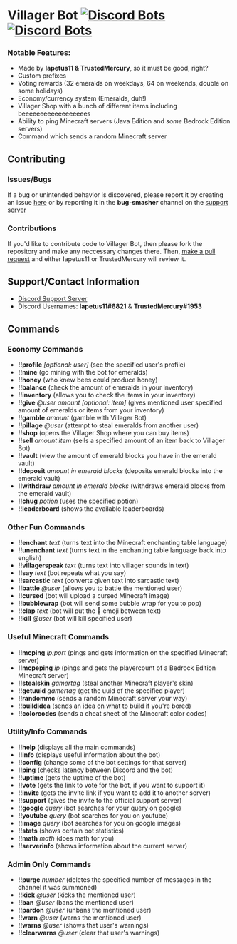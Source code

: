 # **Villager Bot** [![Discord Bots](https://top.gg/api/widget/status/639498607632056321.svg?noavatar=true)](https://top.gg/bot/639498607632056321) [![Discord Bots](https://top.gg/api/widget/servers/639498607632056321.svg?noavatar=true)](https://top.gg/bot/639498607632056321)

### Notable Features:
* Made by **Iapetus11 & TrustedMercury**, so it must be good, right?
* Custom prefixes
* Voting rewards (32 emeralds on weekdays, 64 on weekends, double on some holidays)
* Economy/currency system (Emeralds, duh!)
* Villager Shop with a bunch of different items including beeeeeeeeeeeeeeeeees
* Ability to ping Minecraft servers (Java Edition and *some* Bedrock Edition servers)
* Command which sends a random Minecraft server


## Contributing
### Issues/Bugs
If a bug or unintended behavior is discovered, please report it by creating an issue [here](https://github.com/Villager-Dev/Villager-Bot/issues) or by reporting it in the **bug-smasher** channel on the [support server](https://discord.gg/39DwwUV)

### Contributions
If you'd like to contribute code to Villager Bot, then please fork the repository and make any neccessary changes there. Then, [make a pull request](https://github.com/Villager-Dev/Villager-Bot/pulls) and either Iapetus11 or TrustedMercury will review it.


## Support/Contact Information
* [Discord Support Server](https://discord.gg/39DwwUV)
* Discord Usernames: **Iapetus11#6821** & **TrustedMercury#1953**

## Commands

### Economy Commands
* __!!profile__ *\[optional: user\]* (see the specified user's profile)
* __!!mine__ (go mining with the bot for emeralds)
* __!!honey__ (who knew bees could produce honey)
* __!!balance__ (check the amount of emeralds in your inventory)
* __!!inventory__ (allows you to check the items in your inventory)
* __!!give__ *@user* *amount* *\[optional: item\]* (gives mentioned user specified amount of emeralds or items from your inventory)
* __!!gamble__ *amount* (gamble with Villager Bot)
* __!!pillage__ *@user* (attempt to steal emeralds from another user)
* __!!shop__ (opens the Villager Shop where you can buy items)
* __!!sell__ *amount item* (sells a specified amount of an item back to Villager Bot)
* __!!vault__ (view the amount of emerald blocks you have in the emerald vault)
* __!!deposit__ *amount in emerald blocks* (deposits emerald blocks into the emerald vault)
* __!!withdraw__ *amount in emerald blocks* (withdraws emerald blocks from the emerald vault)
* __!!chug__ *potion* (uses the specified potion)
* __!!leaderboard__ (shows the available leaderboards)

### Other Fun Commands
* __!!enchant__ *text* (turns text into the Minecraft enchanting table language)
* __!!unenchant__ *text* (turns text in the enchanting table language back into english)
* __!!villagerspeak__ *text* (turns text into villager sounds in text)
* __!!say__ *text* (bot repeats what you say)
* __!!sarcastic__ *text* (converts given text into sarcastic text)
* __!!battle__ *@user* (allows you to battle the mentioned user)
* __!!cursed__ (bot will upload a cursed Minecraft image)
* __!!bubblewrap__ (bot will send some bubble wrap for you to pop)
* __!!clap__ *text* (bot will put the :clap:  emoji between text)
* __!!kill__ *@user* (bot will kill specified user)

### Useful Minecraft Commands
* __!!mcping__ *ip:port* (pings and gets information on the specified Minecraft server)
* __!!mcpeping__ *ip* (pings and gets the playercount of a Bedrock Edition Minecraft server)
* __!!stealskin__ *gamertag* (steal another Minecraft player's skin)
* __!!getuuid__ *gamertag* (get the uuid of the specified player)
* __!!randommc__ (sends a random Minecraft server your way)
* __!!buildidea__ (sends an idea on what to build if you're bored)
* __!!colorcodes__ (sends a cheat sheet of the Minecraft color codes)

### Utility/Info Commands
* __!!help__ (displays all the main commands)
* __!!info__ (displays useful information about the bot)
* __!!config__ (change some of the bot settings for that server)
* __!!ping__ (checks latency between Discord and the bot)
* __!!uptime__ (gets the uptime of the bot)
* __!!vote__ (gets the link to vote for the bot, if you want to support it)
* __!!invite__ (gets the invite link if you want to add it to another server)
* __!!support__ (gives the invite to the official support server)
* __!!google__ *query* (bot searches for your query on google)
* __!!youtube__ *query* (bot searches for you on youtube)
* __!!image__ *query* (bot searches for you on google images)
* __!!stats__ (shows certain bot statistics)
* __!!math__ *math* (does math for you)
* __!!serverinfo__ (shows information about the current server)

### Admin Only Commands
* __!!purge__ *number* (deletes the specified number of messages in the channel it was summoned)
* __!!kick__ *@user* (kicks the mentioned user)
* __!!ban__ *@user* (bans the mentioned user)
* __!!pardon__ *@user* (unbans the mentioned user)
* __!!warn__ *@user* (warns the mentioned user)
* __!!warns__ *@user* (shows that user's warnings)
* __!!clearwarns__ *@user* (clear that user's warnings)
